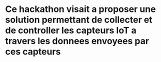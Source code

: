 # Ce hackathon visait a proposer une solution permettant de collecter et de controller les capteurs IoT a travers les donnees envoyees par ces capteurs
